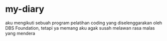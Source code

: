 # my-diary

aku mengikuti sebuah program pelatihan coding yang diselenggarakan oleh DBS Foundation, tetapi ya memang aku agak susah melawan rasa malas yang mendera
